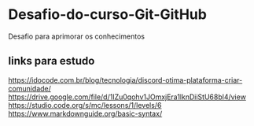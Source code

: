 # Desafio-do-curso-Git-GitHub

Desafio para aprimorar os conhecimentos

## links para estudo

https://idocode.com.br/blog/tecnologia/discord-otima-plataforma-criar-comunidade/
https://drive.google.com/file/d/1IZu0qohv1JOmxjEra1lknDiiStU68bl4/view
https://studio.code.org/s/mc/lessons/1/levels/6
https://www.markdownguide.org/basic-syntax/





